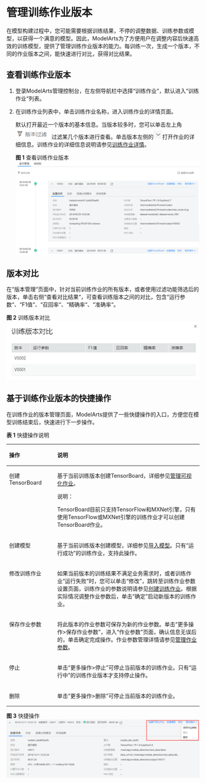 # 管理训练作业版本<a name="modelarts_23_0047"></a>

在模型构建过程中，您可能需要根据训练结果，不停的调整数据、训练参数或模型，以获得一个满意的模型。因此，ModelArts为了方便用户在调整内容后快速高效的训练模型，提供了管理训练作业版本的能力。每训练一次，生成一个版本，不同的作业版本之间，能快速进行对比，获得对比结果。

## 查看训练作业版本<a name="section103531226161616"></a>

1.  登录ModelArts管理控制台，在左侧导航栏中选择“训练作业“，默认进入“训练作业“列表。
2.  在训练作业列表中，单击训练作业名称，进入训练作业的详情页面。

    默认打开最近一个版本的基本信息。当版本较多时，您可以单击左上角![](figures/zh-cn_image_0172499607.png)过滤某几个版本进行查看。单击版本左侧的![](figures/zh-cn_image_0172499962.png)打开作业的详细信息。训练作业的详细信息说明请参见[训练作业详情](查看作业详情.md#section15518121114018)。

    **图 1**  查看训练作业版本<a name="fig10473165310583"></a>  
    ![](figures/查看训练作业版本.png "查看训练作业版本")


## 版本对比<a name="section14869153331613"></a>

在“版本管理“页面中，针对当前训练作业的所有版本，或者使用过滤功能筛选后的版本，单击右侧“查看对比结果“，可查看训练版本之间的对比，包含“运行参数“、“F1值“、“召回率“、“精确率“、“准确率“。

**图 2**  训练版本对比<a name="fig192535311527"></a>  
![](figures/训练版本对比.png "训练版本对比")

## 基于训练作业版本的快捷操作<a name="section73041035153113"></a>

在训练作业的版本管理页面，ModelArts提供了一些快捷操作的入口，方便您在模型训练结束后，快速进行下一步操作。

**表 1**  快捷操作说明

<a name="table545322619177"></a>
<table><thead align="left"><tr id="row1445412266175"><th class="cellrowborder" valign="top" width="24.91%" id="mcps1.2.3.1.1"><p id="p9454122621715"><a name="p9454122621715"></a><a name="p9454122621715"></a>操作</p>
</th>
<th class="cellrowborder" valign="top" width="75.09%" id="mcps1.2.3.1.2"><p id="p1445442621713"><a name="p1445442621713"></a><a name="p1445442621713"></a>说明</p>
</th>
</tr>
</thead>
<tbody><tr id="row73661140131711"><td class="cellrowborder" valign="top" width="24.91%" headers="mcps1.2.3.1.1 "><p id="p636714051714"><a name="p636714051714"></a><a name="p636714051714"></a>创建TensorBoard</p>
</td>
<td class="cellrowborder" valign="top" width="75.09%" headers="mcps1.2.3.1.2 "><p id="p103673402173"><a name="p103673402173"></a><a name="p103673402173"></a>基于当前训练版本创建TensorBoard，详细参见<a href="管理可视化作业.md">管理可视化作业</a>。</p>
<div class="note" id="note15832238193"><a name="note15832238193"></a><a name="note15832238193"></a><span class="notetitle"> 说明： </span><div class="notebody"><p id="p1183283141913"><a name="p1183283141913"></a><a name="p1183283141913"></a>TensorBoard目前只支持TensorFlow和MXNet引擎，只有使用TensorFlow或MXNet引擎的训练作业才可以创建TensorBoard作业。</p>
</div></div>
</td>
</tr>
<tr id="row104541526111712"><td class="cellrowborder" valign="top" width="24.91%" headers="mcps1.2.3.1.1 "><p id="p204542263176"><a name="p204542263176"></a><a name="p204542263176"></a>创建模型</p>
</td>
<td class="cellrowborder" valign="top" width="75.09%" headers="mcps1.2.3.1.2 "><p id="p645512262173"><a name="p645512262173"></a><a name="p645512262173"></a>基于当前训练版本创建模型，详细参见<a href="导入模型.md">导入模型</a>。只有<span class="parmname" id="parmname64509335716"><a name="parmname64509335716"></a><a name="parmname64509335716"></a>“运行成功”</span>的训练作业，支持此操作。</p>
</td>
</tr>
<tr id="row645562681714"><td class="cellrowborder" valign="top" width="24.91%" headers="mcps1.2.3.1.1 "><p id="p74556269176"><a name="p74556269176"></a><a name="p74556269176"></a>修改训练作业</p>
</td>
<td class="cellrowborder" valign="top" width="75.09%" headers="mcps1.2.3.1.2 "><p id="p7455132617172"><a name="p7455132617172"></a><a name="p7455132617172"></a>如果当前版本的训练结果不满足业务需求时，或者训练作业<span class="parmname" id="parmname17406852099"><a name="parmname17406852099"></a><a name="parmname17406852099"></a>“运行失败”</span>时，您可以单击<span class="uicontrol" id="uicontrol10291759688"><a name="uicontrol10291759688"></a><a name="uicontrol10291759688"></a>“修改”</span>，跳转至训练作业参数设置页面，训练作业的参数说明请参见<a href="创建训练作业.md">创建训练作业</a>。根据实际情况调整作业参数后，单击<span class="uicontrol" id="uicontrol20310195413813"><a name="uicontrol20310195413813"></a><a name="uicontrol20310195413813"></a>“确定”</span>启动新版本的训练作业。</p>
</td>
</tr>
<tr id="row445582610170"><td class="cellrowborder" valign="top" width="24.91%" headers="mcps1.2.3.1.1 "><p id="p14455102619173"><a name="p14455102619173"></a><a name="p14455102619173"></a>保存作业参数</p>
</td>
<td class="cellrowborder" valign="top" width="75.09%" headers="mcps1.2.3.1.2 "><p id="p745532617177"><a name="p745532617177"></a><a name="p745532617177"></a>将此版本的作业参数可保存为新的作业参数。单击<span class="uicontrol" id="uicontrol1233813549217"><a name="uicontrol1233813549217"></a><a name="uicontrol1233813549217"></a>“更多操作&gt;保存作业参数”</span>，进入<span class="wintitle" id="wintitle187731359132116"><a name="wintitle187731359132116"></a><a name="wintitle187731359132116"></a>“作业参数”</span>页面，确认信息无误后的，单击确定完成操作。作业参数管理详情请参见<a href="管理作业参数.md">管理作业参数</a>。</p>
</td>
</tr>
<tr id="row134551626201712"><td class="cellrowborder" valign="top" width="24.91%" headers="mcps1.2.3.1.1 "><p id="p445592613172"><a name="p445592613172"></a><a name="p445592613172"></a>停止</p>
</td>
<td class="cellrowborder" valign="top" width="75.09%" headers="mcps1.2.3.1.2 "><p id="p124551426111714"><a name="p124551426111714"></a><a name="p124551426111714"></a>单击<span class="uicontrol" id="uicontrol10412142415224"><a name="uicontrol10412142415224"></a><a name="uicontrol10412142415224"></a>“更多操作&gt;停止”</span>可停止当前版本的训练作业。只有<span class="parmname" id="parmname1476034662214"><a name="parmname1476034662214"></a><a name="parmname1476034662214"></a>“运行中”</span>的训练作业版本才支持停止操作。</p>
</td>
</tr>
<tr id="row1845582617173"><td class="cellrowborder" valign="top" width="24.91%" headers="mcps1.2.3.1.1 "><p id="p94551426141718"><a name="p94551426141718"></a><a name="p94551426141718"></a>删除</p>
</td>
<td class="cellrowborder" valign="top" width="75.09%" headers="mcps1.2.3.1.2 "><p id="p0455226131711"><a name="p0455226131711"></a><a name="p0455226131711"></a>单击<span class="uicontrol" id="uicontrol614513535229"><a name="uicontrol614513535229"></a><a name="uicontrol614513535229"></a>“更多操作&gt;删除”</span>可停止当前版本的训练作业。</p>
</td>
</tr>
</tbody>
</table>

**图 3**  快捷操作<a name="fig1695443151318"></a>  
![](figures/快捷操作.png "快捷操作")

